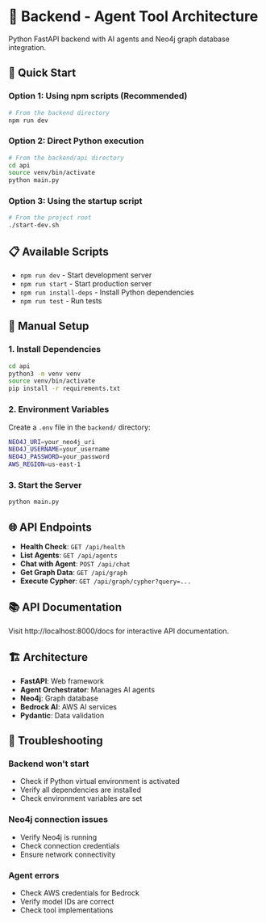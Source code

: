 # 🔧 Backend - Agent Tool Architecture

Python FastAPI backend with AI agents and Neo4j graph database integration.

## 🚀 Quick Start

### **Option 1: Using npm scripts (Recommended)**
```bash
# From the backend directory
npm run dev
```

### **Option 2: Direct Python execution**
```bash
# From the backend/api directory
cd api
source venv/bin/activate
python main.py
```

### **Option 3: Using the startup script**
```bash
# From the project root
./start-dev.sh
```

## 📋 Available Scripts

- `npm run dev` - Start development server
- `npm run start` - Start production server
- `npm run install-deps` - Install Python dependencies
- `npm run test` - Run tests

## 🔧 Manual Setup

### **1. Install Dependencies**
```bash
cd api
python3 -m venv venv
source venv/bin/activate
pip install -r requirements.txt
```

### **2. Environment Variables**
Create a `.env` file in the `backend/` directory:
```bash
NEO4J_URI=your_neo4j_uri
NEO4J_USERNAME=your_username
NEO4J_PASSWORD=your_password
AWS_REGION=us-east-1
```

### **3. Start the Server**
```bash
python main.py
```

## 🌐 API Endpoints

- **Health Check**: `GET /api/health`
- **List Agents**: `GET /api/agents`
- **Chat with Agent**: `POST /api/chat`
- **Get Graph Data**: `GET /api/graph`
- **Execute Cypher**: `GET /api/graph/cypher?query=...`

## 📚 API Documentation

Visit http://localhost:8000/docs for interactive API documentation.

## 🏗️ Architecture

- **FastAPI**: Web framework
- **Agent Orchestrator**: Manages AI agents
- **Neo4j**: Graph database
- **Bedrock AI**: AWS AI services
- **Pydantic**: Data validation

## 🐛 Troubleshooting

### **Backend won't start**
- Check if Python virtual environment is activated
- Verify all dependencies are installed
- Check environment variables are set

### **Neo4j connection issues**
- Verify Neo4j is running
- Check connection credentials
- Ensure network connectivity

### **Agent errors**
- Check AWS credentials for Bedrock
- Verify model IDs are correct
- Check tool implementations
